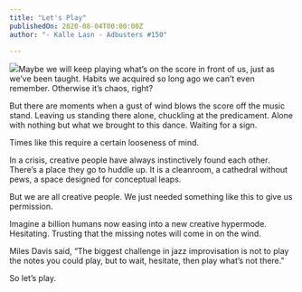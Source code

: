 ```yaml
---
title: "Let's Play"
publishedOn: 2020-08-04T00:00:00Z
author: "- Kalle Lasn - Adbusters #150"

---
```


![](/images/articles/5f29ddb9e636c99d8ca0a148_record_player_ballet_690x444_1.jpg)Maybe we will keep playing what’s on the score in front of us, just as we’ve been taught. Habits we acquired so long ago we can’t even remember. Otherwise it’s chaos, right?

But there are moments when a gust of wind blows the score off the music stand. Leaving us standing there alone, chuckling at the predicament. Alone with nothing but what we brought to this dance. Waiting for a sign.

Times like this require a certain looseness of mind.

In a crisis, creative people have always instinctively found each other. There’s a place they go to huddle up. It is a cleanroom, a cathedral without pews, a space designed for conceptual leaps.

But we are all creative people. We just needed something like this to give us permission.

Imagine a billion humans now easing into a new creative hypermode. Hesitating. Trusting that the missing notes will come in on the wind.

Miles Davis said, “The biggest challenge in jazz improvisation is not to play the notes you could play, but to wait, hesitate, then play what’s not there."

So let’s play.

‍